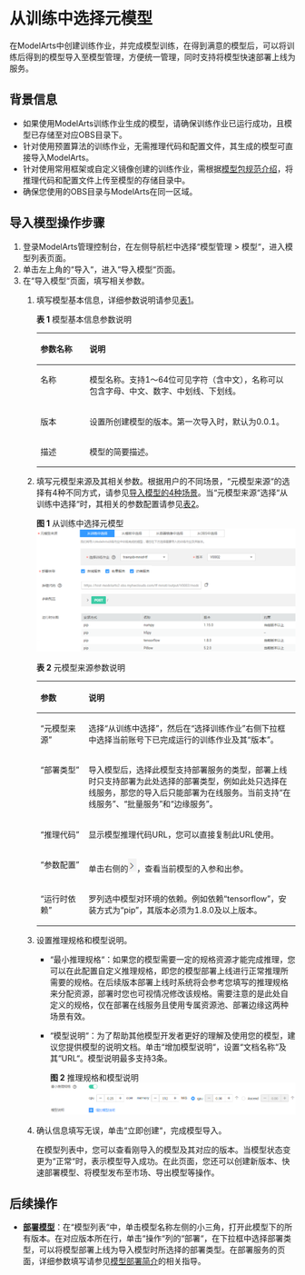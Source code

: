# 从训练中选择元模型<a name="modelarts_23_0204"></a>

在ModelArts中创建训练作业，并完成模型训练，在得到满意的模型后，可以将训练后得到的模型导入至模型管理，方便统一管理，同时支持将模型快速部署上线为服务。

## 背景信息<a name="section149289423310"></a>

-   如果使用ModelArts训练作业生成的模型，请确保训练作业已运行成功，且模型已存储至对应OBS目录下。
-   针对使用预置算法的训练作业，无需推理代码和配置文件，其生成的模型可直接导入ModelArts。
-   针对使用常用框架或自定义镜像创建的训练作业，需根据[模型包规范介绍](模型包规范介绍.md)，将推理代码和配置文件上传至模型的存储目录中。
-   确保您使用的OBS目录与ModelArts在同一区域。

## 导入模型操作步骤<a name="section118927471271"></a>

1.  登录ModelArts管理控制台，在左侧导航栏中选择“模型管理 \> 模型“，进入模型列表页面。
2.  单击左上角的“导入“，进入“导入模型“页面。
3.  在“导入模型“页面，填写相关参数。
    1.  填写模型基本信息，详细参数说明请参见[表1](#table19428112584211)。

        **表 1**  模型基本信息参数说明

        <a name="table19428112584211"></a>
        <table><thead align="left"><tr id="row2042972515427"><th class="cellrowborder" valign="top" width="18.91%" id="mcps1.2.3.1.1"><p id="p18429225134213"><a name="p18429225134213"></a><a name="p18429225134213"></a>参数名称</p>
        </th>
        <th class="cellrowborder" valign="top" width="81.08999999999999%" id="mcps1.2.3.1.2"><p id="p1742912544217"><a name="p1742912544217"></a><a name="p1742912544217"></a>说明</p>
        </th>
        </tr>
        </thead>
        <tbody><tr id="row164292250428"><td class="cellrowborder" valign="top" width="18.91%" headers="mcps1.2.3.1.1 "><p id="p1842982518421"><a name="p1842982518421"></a><a name="p1842982518421"></a>名称</p>
        </td>
        <td class="cellrowborder" valign="top" width="81.08999999999999%" headers="mcps1.2.3.1.2 "><p id="p10429132534219"><a name="p10429132534219"></a><a name="p10429132534219"></a>模型名称。支持1～64位可见字符（含中文），名称可以包含字母、中文、数字、中划线、下划线。</p>
        </td>
        </tr>
        <tr id="row5429112564217"><td class="cellrowborder" valign="top" width="18.91%" headers="mcps1.2.3.1.1 "><p id="p14298255423"><a name="p14298255423"></a><a name="p14298255423"></a>版本</p>
        </td>
        <td class="cellrowborder" valign="top" width="81.08999999999999%" headers="mcps1.2.3.1.2 "><p id="p11429125104218"><a name="p11429125104218"></a><a name="p11429125104218"></a>设置所创建模型的版本。第一次导入时，默认为0.0.1。</p>
        </td>
        </tr>
        <tr id="row18429132512429"><td class="cellrowborder" valign="top" width="18.91%" headers="mcps1.2.3.1.1 "><p id="p24294259424"><a name="p24294259424"></a><a name="p24294259424"></a>描述</p>
        </td>
        <td class="cellrowborder" valign="top" width="81.08999999999999%" headers="mcps1.2.3.1.2 "><p id="p1042942514210"><a name="p1042942514210"></a><a name="p1042942514210"></a>模型的简要描述。</p>
        </td>
        </tr>
        </tbody>
        </table>

    2.  填写元模型来源及其相关参数。根据用户的不同场景，“元模型来源“的选择有4种不同方式，请参见[导入模型的4种场景](模型管理简介.md#section179419351998)。当“元模型来源“选择“从训练中选择“时，其相关的参数配置请参见[表2](#table104931647171713)。

        **图 1**  从训练中选择元模型<a name="zh-cn_topic_0171858289_fig2048694701718"></a>  
        ![](figures/从训练中选择元模型.png "从训练中选择元模型")

        **表 2**  元模型来源参数说明

        <a name="table104931647171713"></a>
        <table><thead align="left"><tr id="row14487647101714"><th class="cellrowborder" valign="top" width="18.57%" id="mcps1.2.3.1.1"><p id="p448744701719"><a name="p448744701719"></a><a name="p448744701719"></a>参数</p>
        </th>
        <th class="cellrowborder" valign="top" width="81.43%" id="mcps1.2.3.1.2"><p id="p124875475173"><a name="p124875475173"></a><a name="p124875475173"></a>说明</p>
        </th>
        </tr>
        </thead>
        <tbody><tr id="row6402118103411"><td class="cellrowborder" valign="top" width="18.57%" headers="mcps1.2.3.1.1 "><p id="p10402188133412"><a name="p10402188133412"></a><a name="p10402188133412"></a><span class="parmname" id="parmname14404932183715"><a name="parmname14404932183715"></a><a name="parmname14404932183715"></a>“元模型来源”</span></p>
        </td>
        <td class="cellrowborder" valign="top" width="81.43%" headers="mcps1.2.3.1.2 "><p id="p1640238133412"><a name="p1640238133412"></a><a name="p1640238133412"></a>选择<span class="parmname" id="parmname221938203718"><a name="parmname221938203718"></a><a name="parmname221938203718"></a>“从训练中选择”</span>，然后在<span class="parmname" id="parmname25761457388"><a name="parmname25761457388"></a><a name="parmname25761457388"></a>“选择训练作业”</span>右侧下拉框中选择当前账号下已完成运行的训练作业及其<span class="parmname" id="parmname1958713823810"><a name="parmname1958713823810"></a><a name="parmname1958713823810"></a>“版本”</span>。</p>
        </td>
        </tr>
        <tr id="row341142193516"><td class="cellrowborder" valign="top" width="18.57%" headers="mcps1.2.3.1.1 "><p id="p541115218358"><a name="p541115218358"></a><a name="p541115218358"></a><span class="parmname" id="parmname1490216424389"><a name="parmname1490216424389"></a><a name="parmname1490216424389"></a>“部署类型”</span></p>
        </td>
        <td class="cellrowborder" valign="top" width="81.43%" headers="mcps1.2.3.1.2 "><p id="p6411112173516"><a name="p6411112173516"></a><a name="p6411112173516"></a>导入模型后，选择此模型支持部署服务的类型，部署上线时只支持部署为此处选择的部署类型，例如此处只选择在线服务，那您的导入后只能部署为在线服务。当前支持<span class="parmname" id="parmname18636552133915"><a name="parmname18636552133915"></a><a name="parmname18636552133915"></a>“在线服务”</span>、<span class="parmname" id="parmname586325510392"><a name="parmname586325510392"></a><a name="parmname586325510392"></a>“批量服务”</span>和<span class="parmname" id="parmname8348358173918"><a name="parmname8348358173918"></a><a name="parmname8348358173918"></a>“边缘服务”</span>。</p>
        </td>
        </tr>
        <tr id="row144110213519"><td class="cellrowborder" valign="top" width="18.57%" headers="mcps1.2.3.1.1 "><p id="p941118210358"><a name="p941118210358"></a><a name="p941118210358"></a><span class="parmname" id="parmname4732165355"><a name="parmname4732165355"></a><a name="parmname4732165355"></a>“推理代码”</span></p>
        </td>
        <td class="cellrowborder" valign="top" width="81.43%" headers="mcps1.2.3.1.2 "><p id="p34117216356"><a name="p34117216356"></a><a name="p34117216356"></a>显示模型推理代码URL，您可以直接复制此URL使用。</p>
        </td>
        </tr>
        <tr id="row1295920816356"><td class="cellrowborder" valign="top" width="18.57%" headers="mcps1.2.3.1.1 "><p id="p16959981352"><a name="p16959981352"></a><a name="p16959981352"></a><span class="parmname" id="parmname32911515163518"><a name="parmname32911515163518"></a><a name="parmname32911515163518"></a>“参数配置”</span></p>
        </td>
        <td class="cellrowborder" valign="top" width="81.43%" headers="mcps1.2.3.1.2 "><p id="p7959148153514"><a name="p7959148153514"></a><a name="p7959148153514"></a>单击右侧的<a name="image94923426138"></a><a name="image94923426138"></a><span><img id="image94923426138" src="figures/icon_43.png"></span>，查看当前模型的入参和出参。</p>
        </td>
        </tr>
        <tr id="row4583151118358"><td class="cellrowborder" valign="top" width="18.57%" headers="mcps1.2.3.1.1 "><p id="p11583121153512"><a name="p11583121153512"></a><a name="p11583121153512"></a><span class="parmname" id="parmname626131883514"><a name="parmname626131883514"></a><a name="parmname626131883514"></a>“运行时依赖”</span></p>
        </td>
        <td class="cellrowborder" valign="top" width="81.43%" headers="mcps1.2.3.1.2 "><p id="p458391173519"><a name="p458391173519"></a><a name="p458391173519"></a>罗列选中模型对环境的依赖。例如依赖<span class="parmvalue" id="parmvalue118357408358"><a name="parmvalue118357408358"></a><a name="parmvalue118357408358"></a>“tensorflow”</span>，安装方式为<span class="parmvalue" id="parmvalue12835540153516"><a name="parmvalue12835540153516"></a><a name="parmvalue12835540153516"></a>“pip”</span>，其版本必须为1.8.0及以上版本。</p>
        </td>
        </tr>
        </tbody>
        </table>

    3.  设置推理规格和模型说明。
        -   “最小推理规格“：如果您的模型需要一定的规格资源才能完成推理，您可以在此配置自定义推理规格，即您的模型部署上线进行正常推理所需要的规格。在后续版本部署上线时系统将会参考您填写的推理规格来分配资源，部署时您也可视情况修改该规格。需要注意的是此处自定义的规格，仅在部署在线服务且使用专属资源池、部署边缘这两种场景有效。
        -   “模型说明“：为了帮助其他模型开发者更好的理解及使用您的模型，建议您提供模型的说明文档。单击“增加模型说明“，设置“文档名称“及其“URL“。模型说明最多支持3条。

            **图 2**  推理规格和模型说明<a name="fig1568815910313"></a>  
            ![](figures/推理规格和模型说明-16.png "推理规格和模型说明-16")

    4.  确认信息填写无误，单击“立即创建“，完成模型导入。

        在模型列表中，您可以查看刚导入的模型及其对应的版本。当模型状态变更为“正常“时，表示模型导入成功。在此页面，您还可以创建新版本、快速部署模型、将模型发布至市场、导出模型等操作。



## 后续操作<a name="section67499327247"></a>

-   **[部署模型](模型部署简介.md)**：在“模型列表“中，单击模型名称左侧的小三角，打开此模型下的所有版本。在对应版本所在行，单击“操作“列的“部署“，在下拉框中选择部署类型，可以将模型部署上线为导入模型时所选择的部署类型。在部署服务的页面，详细参数填写请参见[模型部署简介](模型部署简介.md)的相关指导。

